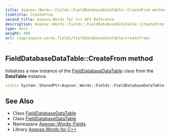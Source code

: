```yaml
---
title: Aspose::Words::Fields::FieldDatabaseDataTable::CreateFrom method
linktitle: CreateFrom
second_title: Aspose.Words for C++ API Reference
description: Aspose::Words::Fields::FieldDatabaseDataTable::CreateFrom method. Initializes a new instance of the FieldDatabaseDataTable class from the DataTable instance in C++.
type: docs
weight: 400
url: /cpp/aspose.words.fields/fielddatabasedatatable/createfrom/
---
```

## FieldDatabaseDataTable::CreateFrom method


Initializes a new instance of the [FieldDatabaseDataTable](../) class from the **DataTable** instance.

```cpp
static System::SharedPtr<Aspose::Words::Fields::FieldDatabaseDataTable> Aspose::Words::Fields::FieldDatabaseDataTable::CreateFrom(const System::SharedPtr<System::Data::DataTable> &dataTable)
```

## See Also

* Class [FieldDatabaseDataTable](../)
* Class [FieldDatabaseDataTable](../)
* Namespace [Aspose::Words::Fields](../../)
* Library [Aspose.Words for C++](../../../)
